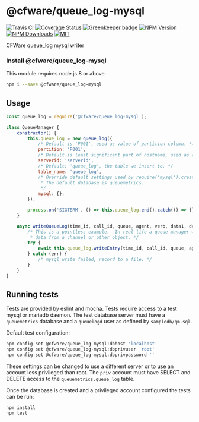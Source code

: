 # @cfware/queue_log-mysql

[![Travis CI][travis-image]][travis-url]
[![Coverage Status][coverage-image]][coverage-url]
[![Greenkeeper badge](https://badges.greenkeeper.io/cfware/queue_log-mysql.svg)](https://greenkeeper.io/)
[![NPM Version][npm-image]][npm-url]
[![NPM Downloads][downloads-image]][downloads-url]
[![MIT][license-image]](LICENSE)

CFWare queue_log mysql writer

### Install @cfware/queue_log-mysql

This module requires node.js 8 or above.

```sh
npm i --save @cfware/queue_log-mysql
```

## Usage

```js
const queue_log = require('@cfware/queue_log-mysql');

class QueueManager {
	constructor() {
		this.queue_log = new queue_log({
			/* Default is 'P001', used as value of partition column. */
			partition: 'P001',
			/* Default is least significant part of hostname, used as value of serverid column. */
			serverid: 'serverid',
			/* Default: 'queue_log', the table we insert to. */
			table_name: 'queue_log',
			/* Override default settings used by require('mysql').createPool.
			 * The default database is queuemetrics.
			 */
			mysql: {},
		});

		process.on('SIGTERM', () => this.queue_log.end().catch(() => {}));
	}

	async writeQueueLog(time_id, call_id, queue, agent, verb, data1, data2, data3, data4, data5) {
		/* This is a pointless example.  In real life a queue manager would retrieve some
		 * data from a channel or other object. */
		try {
			await this.queue_log.writeEntry(time_id, call_id, queue, agent, verb, data1, data2, data3, data4, data5);
		} catch (err) {
			/* mysql write failed, record to a file. */
		}
	}
}
```

## Running tests

Tests are provided by eslint and mocha.  Tests require access to a test mysql or
mariadb daemon.  The test database server must have a `queuemetrics` database and
a `queuelogd` user as defined by `sampledb/qm.sql`.

Default test configuration:
```sh
npm config set @cfware/queue_log-mysql:dbhost 'localhost'
npm config set @cfware/queue_log-mysql:dbprivuser 'root'
npm config set @cfware/queue_log-mysql:dbprivpassword ''
```

These settings can be changed to use a different server or to use an account less
privileged than root.  The `priv` account must have SELECT and DELETE access to
the `queuemetrics.queue_log` table.

Once the database is created and a privileged account configured the tests can be run:
```sh
npm install
npm test
```

[npm-image]: https://img.shields.io/npm/v/@cfware/queue_log-mysql.svg
[npm-url]: https://npmjs.org/package/@cfware/queue_log-mysql
[travis-image]: https://travis-ci.org/cfware/queue_log-mysql.svg?branch=master
[travis-url]: https://travis-ci.org/cfware/queue_log-mysql
[coverage-image]: https://coveralls.io/repos/github/cfware/queue_log-mysql/badge.svg
[coverage-url]: https://coveralls.io/github/cfware/queue_log-mysql
[downloads-image]: https://img.shields.io/npm/dm/@cfware/queue_log-mysql.svg
[downloads-url]: https://npmjs.org/package/@cfware/queue_log-mysql
[license-image]: https://img.shields.io/github/license/cfware/queue_log-mysql.svg
